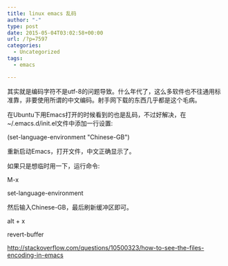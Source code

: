 ```yaml
---
title: linux emacs 乱码
author: "-"
type: post
date: 2015-05-04T03:02:58+00:00
url: /?p=7597
categories:
  - Uncategorized
tags:
  - emacs

---
```

其实就是编码字符不是utf-8的问题导致。什么年代了，这么多软件也不往通用标准靠，非要使用所谓的中文编码。射手网下载的东西几乎都是这个毛病。

在Ubuntu下用Emacs打开的时候看到的也是乱码，不过好解决，在~/.emacs.d/init.el文件中添加一行设置: 

(set-language-environment "Chinese-GB")

重新启动Emacs，打开文件，中文正确显示了。

如果只是想临时用一下，运行命令: 

M-x

set-language-environment

然后输入Chinese-GB，最后刷新缓冲区即可。


alt + x

revert-buffer

http://stackoverflow.com/questions/10500323/how-to-see-the-files-encoding-in-emacs